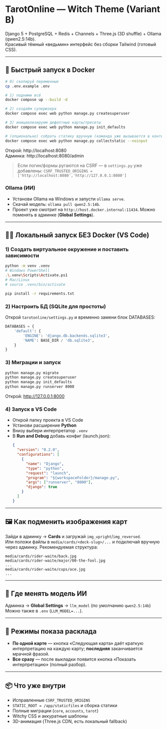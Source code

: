 
# TarotOnline — Witch Theme (Variant B)

Django 5 + PostgreSQL + Redis + Channels + Three.js (3D shuffle) + Ollama (qwen2.5:14b).  
Красивый тёмный «ведьмин» интерфейс без сборки Tailwind (готовый CSS).

---

## 🚀 Быстрый запуск в Docker

```bash
# 0) скопируй переменные
cp .env.example .env

# 1) подними всё
docker compose up --build -d

# 2) создаём суперюзера
docker compose exec web python manage.py createsuperuser

# 3) инициализируем дефолтные карты/пресеты
docker compose exec web python manage.py init_defaults

# (опционально) собрать статику вручную (команда уже вызывается в контейнере при старте)
docker compose exec web python manage.py collectstatic --noinput
```

Открой: http://localhost:8080  
Админка: http://localhost:8080/admin

> Если логин/формы ругаются на CSRF — в `settings.py` уже добавлены:
> `CSRF_TRUSTED_ORIGINS = ['http://localhost:8080','http://127.0.0.1:8080']`

### Ollama (ИИ)
- Установи Ollama на Windows и запусти `ollama serve`.
- Скачай модель: `ollama pull qwen2.5:14b`.
- Проект уже смотрит на `http://host.docker.internal:11434`. Можно поменять в админке (**Global Settings**).

---

## 🧑‍💻 Локальный запуск БЕЗ Docker (VS Code)

### 1) Создать виртуальное окружение и поставить зависимости
```bash
python -m venv .venv
# Windows PowerShell
.\.venv\Scripts\Activate.ps1
# Mac/Linux
# source .venv/bin/activate

pip install -r requirements.txt
```

### 2) Настроить БД (SQLite для простоты)
Открой `tarotonline/settings.py` и временно замени блок DATABASES:

```python
DATABASES = {
    'default': {
        'ENGINE': 'django.db.backends.sqlite3',
        'NAME': BASE_DIR / 'db.sqlite3',
    }
}
```

### 3) Миграции и запуск
```bash
python manage.py migrate
python manage.py createsuperuser
python manage.py init_defaults
python manage.py runserver 8000
```

Открой: http://127.0.0.1:8000

### 4) Запуск в VS Code
- Открой папку проекта в VS Code
- Установи расширение **Python**
- Внизу выбери интерпретатор `.venv`
- В **Run and Debug** добавь конфиг (launch.json):
  ```json
  {
    "version": "0.2.0",
    "configurations": [
      {
        "name": "Django",
        "type": "python",
        "request": "launch",
        "program": "${workspaceFolder}/manage.py",
        "args": ["runserver", "8000"],
        "django": true
      }
    ]
  }
  ```

---

## 🖼️ Как подменить изображения карт

Зайди в админку → **Cards** и загружай `img_upright`/`img_reversed`.  
Или положи файлы в `media/cards/<deck-slug>/...` и подключай вручную через админку.
Рекомендуемая структура:
```
media/cards/rider-waite/back.jpg
media/cards/rider-waite/major/00-the-fool.jpg
...
media/cards/rider-waite/cups/ace.jpg
...
```

---

## 🔧 Где менять модель ИИ
Админка → **Global Settings** → `llm_model` (по умолчанию `qwen2.5:14b`)  
Можно также в `.env` (`LLM_MODEL=...`).

---

## 🧭 Режимы показа расклада
- **По одной карте** — кнопка «Следующая карта» даёт краткую интерпретацию на каждую карту; **последняя** заканчивается мрачной фразой.
- **Все сразу** — после выкладки появится кнопка «Показать интерпретацию» (полный разбор).

---

## 📦 Что уже внутри
- Исправленные `CSRF_TRUSTED_ORIGINS`
- `STATIC_ROOT = /app/staticfiles` и сборка статики
- Полные миграции (`core`, `accounts`, `tarot`)
- Witchy CSS и аккуратные шаблоны
- 3D-анимация (Three.js CDN, есть локальный fallback)
```

